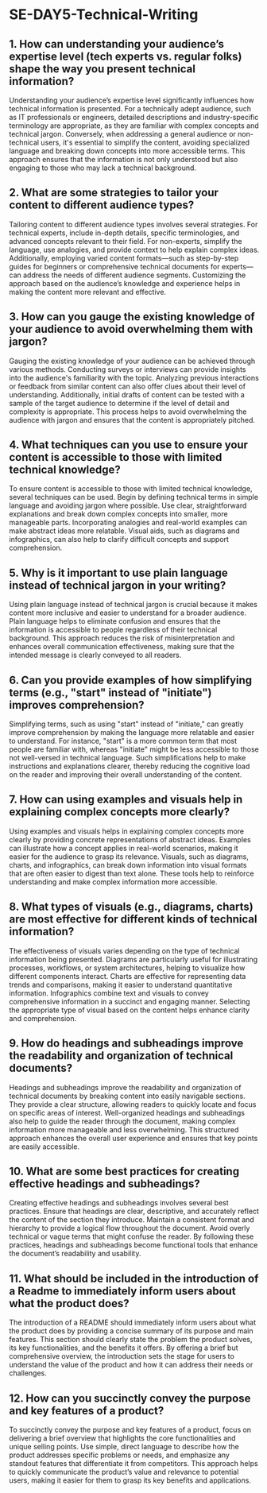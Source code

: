 # SE-DAY5-Technical-Writing
## 1. How can understanding your audience’s expertise level (tech experts vs. regular folks) shape the way you present technical information?
Understanding your audience’s expertise level significantly influences how technical information is presented. For a technically adept audience, such as IT professionals or engineers, detailed descriptions and industry-specific terminology are appropriate, as they are familiar with complex concepts and technical jargon. Conversely, when addressing a general audience or non-technical users, it's essential to simplify the content, avoiding specialized language and breaking down concepts into more accessible terms. This approach ensures that the information is not only understood but also engaging to those who may lack a technical background.
## 2. What are some strategies to tailor your content to different audience types?
Tailoring content to different audience types involves several strategies. For technical experts, include in-depth details, specific terminologies, and advanced concepts relevant to their field. For non-experts, simplify the language, use analogies, and provide context to help explain complex ideas. Additionally, employing varied content formats—such as step-by-step guides for beginners or comprehensive technical documents for experts—can address the needs of different audience segments. Customizing the approach based on the audience’s knowledge and experience helps in making the content more relevant and effective.
## 3. How can you gauge the existing knowledge of your audience to avoid overwhelming them with jargon?
Gauging the existing knowledge of your audience can be achieved through various methods. Conducting surveys or interviews can provide insights into the audience's familiarity with the topic. Analyzing previous interactions or feedback from similar content can also offer clues about their level of understanding. Additionally, initial drafts of content can be tested with a sample of the target audience to determine if the level of detail and complexity is appropriate. This process helps to avoid overwhelming the audience with jargon and ensures that the content is appropriately pitched.
## 4. What techniques can you use to ensure your content is accessible to those with limited technical knowledge?
To ensure content is accessible to those with limited technical knowledge, several techniques can be used. Begin by defining technical terms in simple language and avoiding jargon where possible. Use clear, straightforward explanations and break down complex concepts into smaller, more manageable parts. Incorporating analogies and real-world examples can make abstract ideas more relatable. Visual aids, such as diagrams and infographics, can also help to clarify difficult concepts and support comprehension.
## 5. Why is it important to use plain language instead of technical jargon in your writing?
Using plain language instead of technical jargon is crucial because it makes content more inclusive and easier to understand for a broader audience. Plain language helps to eliminate confusion and ensures that the information is accessible to people regardless of their technical background. This approach reduces the risk of misinterpretation and enhances overall communication effectiveness, making sure that the intended message is clearly conveyed to all readers.
## 6. Can you provide examples of how simplifying terms (e.g., "start" instead of "initiate") improves comprehension?
Simplifying terms, such as using "start" instead of "initiate," can greatly improve comprehension by making the language more relatable and easier to understand. For instance, "start" is a more common term that most people are familiar with, whereas "initiate" might be less accessible to those not well-versed in technical language. Such simplifications help to make instructions and explanations clearer, thereby reducing the cognitive load on the reader and improving their overall understanding of the content.
## 7. How can using examples and visuals help in explaining complex concepts more clearly?
Using examples and visuals helps in explaining complex concepts more clearly by providing concrete representations of abstract ideas. Examples can illustrate how a concept applies in real-world scenarios, making it easier for the audience to grasp its relevance. Visuals, such as diagrams, charts, and infographics, can break down information into visual formats that are often easier to digest than text alone. These tools help to reinforce understanding and make complex information more accessible.
## 8. What types of visuals (e.g., diagrams, charts) are most effective for different kinds of technical information?
The effectiveness of visuals varies depending on the type of technical information being presented. Diagrams are particularly useful for illustrating processes, workflows, or system architectures, helping to visualize how different components interact. Charts are effective for representing data trends and comparisons, making it easier to understand quantitative information. Infographics combine text and visuals to convey comprehensive information in a succinct and engaging manner. Selecting the appropriate type of visual based on the content helps enhance clarity and comprehension.
## 9. How do headings and subheadings improve the readability and organization of technical documents?
Headings and subheadings improve the readability and organization of technical documents by breaking content into easily navigable sections. They provide a clear structure, allowing readers to quickly locate and focus on specific areas of interest. Well-organized headings and subheadings also help to guide the reader through the document, making complex information more manageable and less overwhelming. This structured approach enhances the overall user experience and ensures that key points are easily accessible.
## 10. What are some best practices for creating effective headings and subheadings?
Creating effective headings and subheadings involves several best practices. Ensure that headings are clear, descriptive, and accurately reflect the content of the section they introduce. Maintain a consistent format and hierarchy to provide a logical flow throughout the document. Avoid overly technical or vague terms that might confuse the reader. By following these practices, headings and subheadings become functional tools that enhance the document’s readability and usability.
## 11. What should be included in the introduction of a Readme to immediately inform users about what the product does?
The introduction of a README should immediately inform users about what the product does by providing a concise summary of its purpose and main features. This section should clearly state the problem the product solves, its key functionalities, and the benefits it offers. By offering a brief but comprehensive overview, the introduction sets the stage for users to understand the value of the product and how it can address their needs or challenges.
## 12. How can you succinctly convey the purpose and key features of a product?
To succinctly convey the purpose and key features of a product, focus on delivering a brief overview that highlights the core functionalities and unique selling points. Use simple, direct language to describe how the product addresses specific problems or needs, and emphasize any standout features that differentiate it from competitors. This approach helps to quickly communicate the product’s value and relevance to potential users, making it easier for them to grasp its key benefits and applications.

